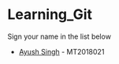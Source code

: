 # Learning_Git

Sign your name in the list below

- [Ayush Singh](http://github.com/rajula96reddy/) - MT2018021
